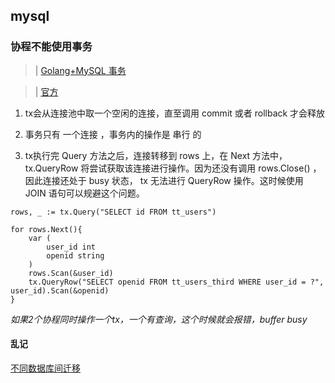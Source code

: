 ## mysql


### 协程不能使用事务

>| [Golang+MySQL 事务](https://www.tuicool.com/articles/7feY3mB)

>| [官方](http://go-database-sql.org/)

1. tx会从连接池中取一个空闲的连接，直至调用 commit 或者 rollback 才会释放

2. 事务只有 一个连接 ，事务内的操作是 串行 的

3. tx执行完 Query 方法之后，连接转移到 rows 上，在 Next 方法中， tx.QueryRow 将尝试获取该连接进行操作。因为还没有调用 rows.Close() ，因此连接还处于 busy 状态， tx 无法进行 QueryRow 操作。这时候使用 JOIN 语句可以规避这个问题。

```mysql
rows, _ := tx.Query("SELECT id FROM tt_users")

for rows.Next(){
    var (
        user_id int
        openid string
    )
    rows.Scan(&user_id)
    tx.QueryRow("SELECT openid FROM tt_users_third WHERE user_id = ?", user_id).Scan(&openid)
}
```

 *如果2个协程同时操作一个tx，一个有查询，这个时候就会报错，buffer busy*
 
 #### 乱记
 
 [不同数据库间迁移](https://github.com/golang-migrate/migrate)


